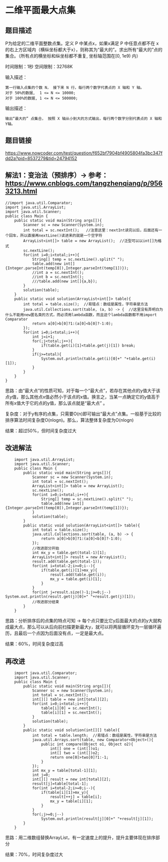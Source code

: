 # 二维平面最大点集

## 题目描述
P为给定的二维平面整数点集。定义 P 中某点x，如果x满足 P 中任意点都不在 x 的右上方区域内（横纵坐标都大于x），则称其为“最大的”。求出所有“最大的”点的集合。（所有点的横坐标和纵坐标都不重复, 坐标轴范围在[0, 1e9) 内）

时间限制：1秒
空间限制：32768K

输入描述：  

    第一行输入点集的个数 N， 接下来 N 行，每行两个数字代表点的 X 轴和 Y 轴。
    对于 50%的数据,  1 <= N <= 10000;
    对于 100%的数据, 1 <= N <= 500000;
    
输出描述：

    输出“最大的” 点集合， 按照 X 轴从小到大的方式输出，每行两个数字分别代表点的 X 轴和 Y轴。
    
## 题目链接
https://www.nowcoder.com/test/question/f652bf7904bf4905804fa3bc347fdd2a?pid=8537279&tid=24794152

## 解法1：变治法（预排序）-> 参考：https://www.cnblogs.com/tangzhenqiang/p/9563213.html  
    //import java.util.Comparator;
    import java.util.ArrayList;
    import java.util.Scanner;
    public class Main {
        public static void main(String args[]){
            Scanner sc = new Scanner(System.in);
            int total = sc.nextInt();   //注意这里：nextInt读完以后，后面还有一个回车，所以直接再nextLine()读进来的就是一个空字符
            ArrayList<int[]> table = new ArrayList();  //泛型可以以int[]为格式
            sc.nextLine();
            for(int i=0;i<total;i++){
                String[] temp = sc.nextLine().split(" ");
                table.add(new int[]{Integer.parseInt(temp[0]),Integer.parseInt(temp[1])});
                //int a = sc.nextInt();
                //int b = sc.nextInt();
                ///table.add(new int[]{a,b});
            }
            solution(table);
        }
        public static void solution(ArrayList<int[]> table){
            int total = table.size();  //易错点：数组是属性，字符串是方法
            java.util.Collections.sort(table, (a, b) -> {  //这里没有弄明白为什么不能用new匿名类的方式，而必须用lambda函数，而且这个lambda函数都不用import Comparator
                return a[0]>b[0]?1:(a[0]<b[0]?-1:0);
            });
            for(int i=0;i<total;i++){
                int j=i+1;
                for(;j<total;j++){
                    if(table.get(i)[1]<table.get(j)[1]) break;
                }
                if(j>=total){
                    System.out.println(table.get(i)[0]+" "+table.get(i)[1]);
                }
            }
        }
    }

思路：由“最大点”的性质可知，对于每一个“最大点”，若存在其他点的y值大于该点y值，那么其他点x值必然小于该点的x值。换言之，当某一点确定它的y值高于所有x值大于它的点的y值，那么该点就是“最大点” 。

复杂度：对于y有序的点集，只需要O(n)即可输出“最大点”点集。一般基于比较的排序算法时间复杂度O(nlogn)。那么，算法整体复杂度为O(nlogn)

结果：超过50%，但时间复杂度过大


## 改进解法
        import java.util.ArrayList;
        import java.util.Scanner;
        public class Main {
            public static void main(String args[]){
                Scanner sc = new Scanner(System.in);
                int total = sc.nextInt(); 
                ArrayList<int[]> table = new ArrayList();
                sc.nextLine();
                for(int i=0;i<total;i++){
                    String[] temp = sc.nextLine().split(" ");
                    table.add(new int[]{Integer.parseInt(temp[0]),Integer.parseInt(temp[1])});
                }
                solution(table);
            }
            public static void solution(ArrayList<int[]> table){
                int total = table.size();
                java.util.Collections.sort(table, (a, b) -> { 
                    return a[0]>b[0]?1:(a[0]<b[0]?-1:0);
                });
                //改进部分开始
                int mx_y = table.get(total-1)[1];
                ArrayList<int[]> result = new ArrayList();
                result.add(table.get(total-1));
                for(int i=total-2;i>=0;i--){
                    if(table.get(i)[1]>mx_y){
                        result.add(table.get(i));
                        mx_y = table.get(i)[1];
                    }
                }
                for(int j=result.size()-1;j>=0;j--) System.out.println(result.get(j)[0]+" "+result.get(j)[1]);
                //改进部分结束
            }
        }

思路：分析排序后的点集的特点可知 -> 每个点只要比它y后面最大的点的y大就构成最大点，那么可以从后向前扫描更新最大y，就可以将两层循环变为一层循环遍历，且最后一个点因为后面没有点，一定是最大点。

结果：60%，时间复杂度过高

## 再改进
        import java.util.Comparator;
        import java.util.Scanner;
        public class Main {
            public static void main(String args[]){
                Scanner sc = new Scanner(System.in);
                int total = sc.nextInt();
                int[][] table = new int[total][2];
                for(int i=0;i<total;i++){
                    table[i][0] = sc.nextInt();
                    table[i][1] = sc.nextInt();
                }
                solution(table);
            }
            public static void solution(int[][] table){
                int total = table.length;  //易错点：数组是属性，字符串是方法
                java.util.Arrays.sort(table, new Comparator<Object>(){
                    public int compare(Object o1, Object o2){
                        int[] one = (int[])o1;
                        int[] two = (int[])o2;
                        return one[0]>two[0]?1:-1;
                    }
                });
                int mx_y = table[total-1][1];
                int j=0;
                int[][] result = new int[total][2];
                result[j]=table[total-1];
                for(int i=total-2;i>=0;i--){
                    if(table[i][1]>mx_y){
                        result[++j] = table[i];
                        mx_y = table[i][1];
                    }
                }
                for(;j>=0;j--) 
                    System.out.println(result[j][0]+" "+result[j][1]);
            }
        }
 
 思路：用二维数组替换ArrayList，有一定速度上的提升，提升主要体现在排序部分  
 
 结果：70%，时间复杂度过大  
